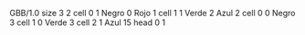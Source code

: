 <gs-board> GBB/1.0
size 3 2
cell 0 1 Negro 0 Rojo 1
cell 1 1 Verde 2 Azul 2
cell 0 0 Negro 3
cell 1 0 Verde 3
cell 2 1 Azul 15
head 0 1
 </gs-board>
